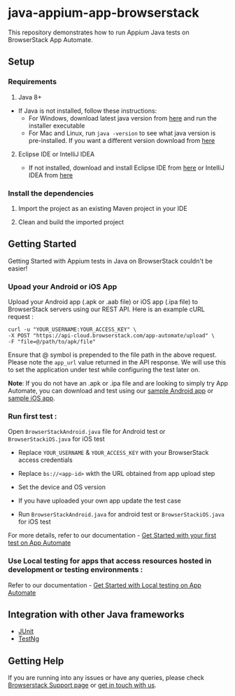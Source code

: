 # java-appium-app-browserstack

This repository demonstrates how to run Appium Java tests on BrowserStack App Automate.

## Setup

### Requirements

1. Java 8+

- If Java is not installed, follow these instructions:
    - For Windows, download latest java version from [here](https://java.com/en/download/) and run the installer executable
    - For Mac and Linux, run `java -version` to see what java version is pre-installed. If you want a different version download from [here](https://java.com/en/download/)

2. Eclipse IDE or IntelliJ IDEA

    - If not installed, download and install Eclipse IDE from [here](https://www.eclipse.org/downloads/) or IntelliJ IDEA from [here](https://www.jetbrains.com/idea/download/#section=windows)

### Install the dependencies

1. Import the project as an existing Maven project in your IDE

2. Clean and build the imported project

## Getting Started

Getting Started with Appium tests in Java on BrowserStack couldn't be easier!

### Upoad your Android or iOS App

Upload your Android app (.apk or .aab file) or iOS app (.ipa file) to BrowserStack servers using our REST API. Here is an example cURL request :

```
curl -u "YOUR_USERNAME:YOUR_ACCESS_KEY" \
-X POST "https://api-cloud.browserstack.com/app-automate/upload" \
-F "file=@/path/to/apk/file"
```

Ensure that @ symbol is prepended to the file path in the above request. Please note the `app_url` value returned in the API response. We will use this to set the application under test while configuring the test later on.

**Note**: If you do not have an .apk or .ipa file and are looking to simply try App Automate, you can download and test using our [sample Android app](https://www.browserstack.com/app-automate/sample-apps/android/WikipediaSample.apk) or [sample iOS app](https://www.browserstack.com/app-automate/sample-apps/ios/BStackSampleApp.ipa).

### **Run first test :**

Open `BrowserStackAndroid.java` file for Android test or `BrowserStackiOS.java` for iOS test

- Replace `YOUR_USERNAME` & `YOUR_ACCESS_KEY` with your BrowserStack access credentials

- Replace `bs://<app-id>` wkth the URL obtained from app upload step

- Set the device and OS version

- If you have uploaded your own app update the test case

- Run `BrowserStackAndroid.java` for android test or `BrowserStackiOS.java` for iOS test

For more details, refer to our documentation - [Get Started with your first test on App Automate](https://www.browserstack.com/docs/app-automate/appium/getting-started/java)

### **Use Local testing for apps that access resources hosted in development or testing environments :**

Refer to our documentation - [Get Started with Local testing on App Automate](https://www.browserstack.com/docs/app-automate/appium/getting-started/java/local-testing)

## Integration with other Java frameworks

- [JUnit](https://github.com/browserstack/junit-appium-app-browserstack)
- [TestNg](https://github.com/browserstack/testng-appium-app-browserstack)

## Getting Help

If you are running into any issues or have any queries, please check [Browserstack Support page](https://www.browserstack.com/support/app-automate) or [get in touch with us](https://www.browserstack.com/contact?ref=help).
